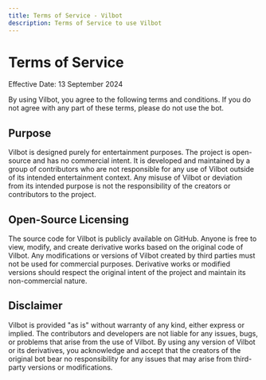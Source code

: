 ```yaml
---
title: Terms of Service - Vilbot
description: Terms of Service to use Vilbot
---
```


# Terms of Service

Effective Date: 13 September 2024

By using Vilbot, you agree to the following terms and conditions. If you do not agree with any part of these terms, please do not use the bot.

## Purpose

Vilbot is designed purely for entertainment purposes. The project is open-source and has no commercial intent. It is developed and maintained by a group of contributors who are not responsible for any use of Vilbot outside of its intended entertainment context. Any misuse of Vilbot or deviation from its intended purpose is not the responsibility of the creators or contributors to the project.

## Open-Source Licensing

The source code for Vilbot is publicly available on GitHub. Anyone is free to view, modify, and create derivative works based on the original code of Vilbot. Any modifications or versions of Vilbot created by third parties must not be used for commercial purposes. Derivative works or modified versions should respect the original intent of the project and maintain its non-commercial nature.

## Disclaimer

Vilbot is provided "as is" without warranty of any kind, either express or implied. The contributors and developers are not liable for any issues, bugs, or problems that arise from the use of Vilbot. By using any version of Vilbot or its derivatives, you acknowledge and accept that the creators of the original bot bear no responsibility for any issues that may arise from third-party versions or modifications.
